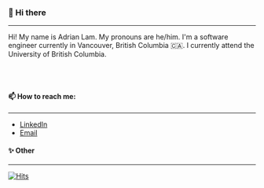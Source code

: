 ### 👋 Hi there

---

Hi! My name is Adrian Lam. My pronouns are he/him. I'm a software engineer currently in Vancouver, British Columbia :canada:. I currently attend the University of British Columbia.<br/>
<br/>

<br/>

#### :mailbox: How to reach me:

---

- [LinkedIn](https://www.linkedin.com/in/adrianlam15/)
- [Email](mailto:me@adrianlam.dev)

#### :sparkles: Other

---

[![Hits](https://hits.seeyoufarm.com/api/count/incr/badge.svg?url=https%3A%2F%2Fgithub.com%2Fadrianlam15%2F&count_bg=%236366F1&title_bg=%230F172A&icon=&icon_color=%236366F1&title=visitors&edge_flat=false)](https://hits.seeyoufarm.com)

<!--
**adrianlam15/adrianlam15** is a ✨ _special_ ✨ repository because its `README.md` (this file) appears on your GitHub profile.

Here are some ideas to get you started:

- 🔭 I’m currently working on ...
- 🌱 I’m currently learning ...
- 👯 I’m looking to collaborate on ...
- 🤔 I’m looking for help with ...
- 💬 Ask me about ...
- 📫 How to reach me: ...
- 😄 Pronouns: ...
- ⚡ Fun fact: ...
-->
